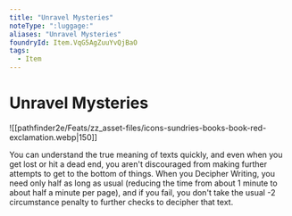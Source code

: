 ```yaml
---
title: "Unravel Mysteries"
noteType: ":luggage:"
aliases: "Unravel Mysteries"
foundryId: Item.VqG5AgZuuYvQjBaO
tags:
  - Item
---
```


# Unravel Mysteries
![[pathfinder2e/Feats/zz_asset-files/icons-sundries-books-book-red-exclamation.webp|150]]

You can understand the true meaning of texts quickly, and even when you get lost or hit a dead end, you aren't discouraged from making further attempts to get to the bottom of things. When you Decipher Writing, you need only half as long as usual (reducing the time from about 1 minute to about half a minute per page), and if you fail, you don't take the usual -2 circumstance penalty to further checks to decipher that text.
